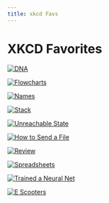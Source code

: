 ```yaml
---
title: xkcd Favs
---
```

# XKCD Favorites



[![DNA](https://imgs.xkcd.com/comics/dna.png)](https://xkcd.com/1605/)

[![Flowcharts](https://imgs.xkcd.com/comics/flowcharts.png)](https://xkcd.com/1488/)

[![Names](https://imgs.xkcd.com/comics/names.png)](https://xkcd.com/302/)

[![Stack](https://imgs.xkcd.com/comics/stack.png)](https://xkcd.com/2166/)

[![Unreachable State](https://imgs.xkcd.com/comics/unreachable_state.png)](https://xkcd.com/2200/)

[![How to Send a File](https://imgs.xkcd.com/comics/how_to_send_a_file.png)](https://xkcd.com/2194/)

[![Review](https://imgs.xkcd.com/comics/review.png)](https://xkcd.com/2192/)

[![Spreadsheets](https://imgs.xkcd.com/comics/spreadsheets.png)](https://xkcd.com/2180/)

[![Trained a Neural Net](https://imgs.xkcd.com/comics/trained_a_neural_net.png)](https://xkcd.com/2173/)

[![E Scooters](https://imgs.xkcd.com/comics/e_scooters.png)](https://xkcd.com/2188/)

